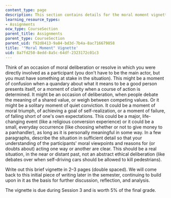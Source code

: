 ```yaml
---
content_type: page
description: This section contains details for the moral moment vignette assignment.
learning_resource_types:
- Assignments
ocw_type: CourseSection
parent_title: Assignments
parent_type: CourseSection
parent_uid: f92d8413-9a84-bd3d-7b4a-8ac716679858
title: '"Moral Moment" Vignette'
uid: 8a7fd250-8edd-8a5c-64df-2323172c01c3
---
```


Think of an occasion of moral deliberation or resolve in which you were directly involved as a participant (you don't have to be the main actor, but you must have something at stake in the situation). This might be a moment of confusion when a quandary about what it means to be a good person presents itself, or a moment of clarity when a course of action is determined. It might be an occasion of deliberation, when people debate the meaning of a shared value, or weigh between competing values. Or it might be a solitary moment of quiet conviction. It could be a moment of moral triumph, of achieving a goal of self-realization, or a moment of failure, of falling short of one's own expectations. This could be a major, life-changing event (like a religious conversion experience) or it could be a small, everyday occurrence (like choosing whether or not to give money to a panhandler), as long as it is personally meaningful in some way. In a few paragraphs, describe the situation in sufficient detail so that your understanding of the participants' moral viewpoints and reasons for (or doubts about) acting one way or another are clear. This should be a real situation, in the near or distant past, not an abstract ethical deliberation (like debates over when self-driving cars should be allowed to kill pedestrians).

Write out this brief vignette in 2–3 pages (double spaced). We will come back to this initial piece of writing later in the semester, continuing to build upon in it as the basis for further discussion, reflection, and analysis.

The vignette is due during Session 3 and is worth 5% of the final grade.